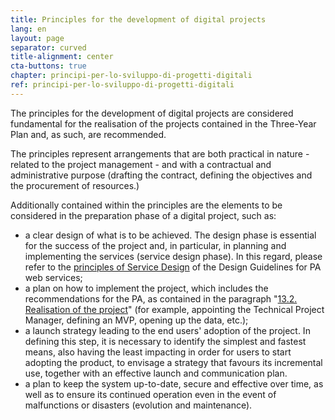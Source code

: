 ```yaml
---
title: Principles for the development of digital projects
lang: en
layout: page
separator: curved
title-alignment: center
cta-buttons: true
chapter: principi-per-lo-sviluppo-di-progetti-digitali
ref: principi-per-lo-sviluppo-di-progetti-digitali
---
```

The principles for the development of digital projects are considered fundamental for the realisation of the projects contained in the Three-Year Plan and, as such, are recommended.

The principles represent arrangements that are both practical in nature - related to the project management - and with a contractual and administrative purpose (drafting the contract, defining the objectives and the procurement of resources.)

Additionally contained within the principles are the elements to be considered in the preparation phase of a digital project, such as: 
- a clear design of what is to be achieved. The design phase is essential for the success of the project and, in particular, in planning and implementing the services (service design phase). In this regard, please refer to the [principles of Service Design](https://designers.italia.it/service-design/) of the Design Guidelines for PA web services; 
- a plan on how to implement the project, which includes the recommendations for the PA, as contained in the paragraph &quot;[13.2. Realisation of the project](https://pianotriennale-ict.readthedocs.io/it/latest/doc/13_principi-per-lo-sviluppo-di-progetti-digitali.html#realizzazione-del-progetto)&quot; (for example, appointing the Technical Project Manager, defining an MVP, opening up the data, etc.); 
- a launch strategy leading to the end users&#39; adoption of the project. In defining this step, it is necessary to identify the simplest and fastest means, also having the least impacting in order for users to start adopting the product, to envisage a strategy that favours its incremental use, together with an effective launch and communication plan.
- a plan to keep the system up-to-date, secure and effective over time, as well as to ensure its continued operation even in the event of malfunctions or disasters (evolution and maintenance).
